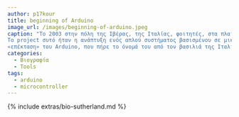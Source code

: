 ```yaml
---
author: p17kour
title: beginning of Arduino 
image_url: /images/beginning-of-arduino.jpeg
caption: "Το 2003 στην πόλη της Ιβέρας, της Ιταλίας, φοιτητές, στα πλαίσια εργασίας του προγράμματος Interaction Design Institute Ivreaστα, ανέπτυξαν το Wiring Project. 
Το project συτό ήταν η ανάπτυξη ενός απλού συστήματος βασισμένου σε μικροελεγκτή, το οποίο προσφέρει μια εύκολη και γρήγορη ανάπτυξη εφαρμογών. Το Wiring Project ήταν η 
«επέκταση» του Arduino, που πήρε το όνομά του από τον βασιλιά της Ιταλίας, Arduin."
categories:
  - Βιογραφία
  - Tools  
tags:
  - arduino
  - microcontroller
---
```


{% include extras/bio-sutherland.md %}
